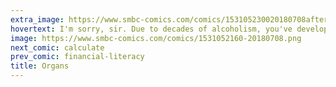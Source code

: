 ```yaml
---
extra_image: https://www.smbc-comics.com/comics/153105230020180708after.png
hovertext: I'm sorry, sir. Due to decades of alcoholism, you've developed a stiff upper lip.
image: https://www.smbc-comics.com/comics/1531052160-20180708.png
next_comic: calculate
prev_comic: financial-literacy
title: Organs
---
```



